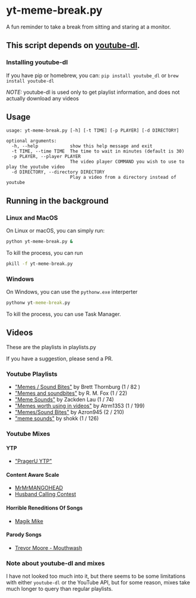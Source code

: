 # yt-meme-break.py

A fun reminder to take a break from sitting and staring at a monitor.

## This script depends on [youtube-dl](https://github.com/ytdl-org/youtube-dl/).

### Installing youtube-dl

If you have pip or homebrew, you can:
`pip install youtube_dl` or `brew install youtube-dl`

*NOTE:* youtube-dl is used only to get playlist information, and does not actually download any videos

## Usage

```
usage: yt-meme-break.py [-h] [-t TIME] [-p PLAYER] [-d DIRECTORY]

optional arguments:
  -h, --help            show this help message and exit
  -t TIME, --time TIME  The time to wait in minutes (default is 30)
  -p PLAYER, --player PLAYER
                        The video player COMMAND you wish to use to play the youtube video
  -d DIRECTORY, --directory DIRECTORY
                        Play a video from a directory instead of youtube
```

## Running in the background

### Linux and MacOS

On Linux or macOS, you can simply run:

```sh
python yt-meme-break.py &
```

To kill the process, you can run

```sh
pkill -f yt-meme-break.py
```

### Windows

On Windows, you can use the `pythonw.exe` interperter

```cmd
pythonw yt-meme-break.py
```

To kill the process, you can use Task Manager.

## Videos

These are the playlists in playlists.py

If you have a suggestion, please send a PR.

### Youtube Playlists

- ["Memes / Sound Bites"](https://www.youtube.com/watch?v=umDr0mPuyQc&list=PLQ0Mnj2iCeGxNTaAtuoppV7YAKM_qFb5a&index=1) by Brett Thornburg (1 / 82 )
- ["Memes and soundbites"](https://www.youtube.com/watch?v=_RpgbZcHk_A&list=PLljLVBd4na8x68p6jfAJV7HXJpcXOiLWC&index=1) by R. M. Fox (1 / 22)
- ["Meme Sounds"](https://www.youtube.com/watch?v=xjPXvy4WKHA&list=PLPbYmF3GfbKhKZKdu551Lq776n9-Qsnlc&index=1) by Zackden Lau (1 / 74)
- ["Memes worth using in videos"](https://www.youtube.com/watch?v=djV11Xbc914&list=PLm5ic07toZes0gvNYcwRAysK_G2AFlvdf&index=1) by Atrm1353 (1 / 199)
- ["Memes/Sound Bites"](https://www.youtube.com/watch?v=0nrdZsm__XY&list=PLaKMdWQ0aU2g2oG4-mol2RYdebexfIw6c&index=2) by Azron945 (2 / 210)
- ["meme sounds"](https://www.youtube.com/watch?v=kk0feCp_MZ4&list=PLsjLCKJRALYVEm-kLRdVwNY7eLm6VNCCK&index=1) by shokk (1 / 126)

### Youtube Mixes

#### YTP

- ["PragerU YTP"](https://www.youtube.com/watch?v=rG_Ue3t17l0&list=RDrG_Ue3t17l0&index=1)

#### Content Aware Scale

- [MrMrMANGOHEAD](https://www.youtube.com/watch?v=nX7ObbHCd7M&list=RDCMUCKNNYHhX5md5nMN3do15Yiw&index=1)
- [Husband Calling Contest](https://www.youtube.com/watch?v=7UTgzCb6JPg&list=RD7UTgzCb6JPg&index=1)

#### Horrible Reneditions Of Songs

- [Magik Mike](https://www.youtube.com/watch?v=HwoJheyM1Zs&list=RDHwoJheyM1Zs&index=1)

#### Parody Songs

- [Trevor Moore - Mouthwash](https://www.youtube.com/watch?v=_YNgRRyRxK0&list=RD_YNgRRyRxK0&index=1)

### Note about youtube-dl and mixes

I have not looked too much into it, but there seems to be some limitations with either
`youtube-dl` or the YouTube API, but for some reason, mixes take much longer to query
than regular playlists.
